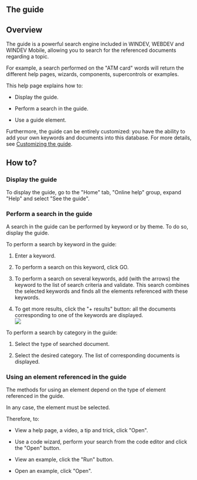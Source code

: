 


## The guide 
			



<a name="NOTE1"></a>
<a name="NOTE1_1"></a>


## Overview
<a name="overview_ELTTEXTE000128"></a>
The guide is a powerful search engine included in WINDEV, WEBDEV and WINDEV Mobile, allowing you to search for the referenced documents regarding a topic.

For example, a search performed on the "ATM card" words will return the different help pages, wizards, components, supercontrols or examples.

This help page explains how to:

- Display the guide.

- Perform a search in the guide.

- Use a guide element.




Furthermore, the guide can be entirely customized: you have the ability to add your own keywords and documents into this database. For more details, see [Customizing the guide](../Editeurs/2033002.md).

<a name="NOTE2"></a>
<a name="NOTE2_1"></a>


## How to?
<a name="how_ELTTEXTE000152"></a>


### Display the guide
<a name="display_the_guide_ELTPARAGRAPHE000031"></a>

To display the guide, go to the "Home" tab, "Online help" group, expand "Help" and select "See the guide".
<a name="NOTE2_2"></a>


### Perform a search in the guide
<a name="perform_search_the_guide_ELTPARAGRAPHE000050"></a>

A search in the guide can be performed by keyword or by theme. To do so, display the guide.

To perform a search by keyword in the guide:

1. Enter a keyword.

2. To perform a search on this keyword, click GO.

3. To perform a search on several keywords, add (with the arrows) the keyword to the list of search criteria and validate. This search combines the selected keywords and finds all the elements referenced with these keywords.

4. To get more results, click the "+ results" button: all the documents corresponding to one of the keywords are displayed.<br>![](https://doc.pcsoft.fr/en-US/images/image.awp?langid=3&name=Guide_sansnum.gif)





To perform a search by category in the guide:

1. Select the type of searched document.

2. Select the desired category. The list of corresponding documents is displayed.



<a name="NOTE2_3"></a>


### Using an element referenced in the guide
<a name="using_element_referenced_the_guide_ELTPARAGRAPHE000070"></a>

The methods for using an element depend on the type of element referenced in the guide.

In any case, the element must be selected.

Therefore, to:

- View a help page, a video, a tip and trick, click "Open".

- Use a code wizard, perform your search from the code editor and click the "Open" button.

- View an example, click the "Run" button.

- Open an example, click "Open".





